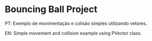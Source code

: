 # Bouncing Ball Project

PT:
Exemplo de movimentação e colisão simples utilizando vetores.

EN:
Simple movement and collision example using PVector class.
